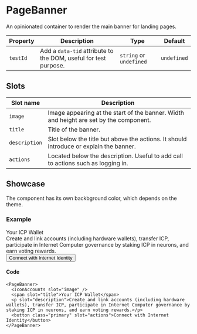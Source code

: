 <script lang="ts">
  import PageBanner from "$lib/components/PageBanner.svelte";
  import IconAccounts from "$lib/icons/IconAccounts.svelte";
</script>

# PageBanner

An opinionated container to render the main banner for landing pages.

| Property | Description                                                     | Type                    | Default     |
| -------- | --------------------------------------------------------------- | ----------------------- | ----------- |
| `testId` | Add a `data-tid` attribute to the DOM, useful for test purpose. | `string` or `undefined` | `undefined` |

## Slots

| Slot name     | Description                                                                            |
| ------------- | -------------------------------------------------------------------------------------- |
| `image`       | Image appearing at the start of the banner. Width and height are set by the component. |
| `title`       | Title of the banner.                                                                   |
| `description` | Slot below the title but above the actions. It should introduce or explain the banner. |
| `actions`     | Located below the description. Useful to add call to actions such as logging in.       |

## Showcase

The component has its own backbground color, which depends on the theme.

### Example

<PageBanner testId="showcase">
  <IconAccounts slot="image" />
  <span slot="title">Your ICP Wallet</span>
  <p slot="description" class="description">Create and link accounts (including hardware wallets), transfer ICP, participate in Internet Computer governance by staking ICP in neurons, and earn voting rewards.</p>
  <button class="primary" slot="actions">Connect with Internet Identity</button>
</PageBanner>

<br />

<style lang="scss">
  .description {
    margin: 0;
  }
</style>

#### Code

```
<PageBanner>
  <IconAccounts slot="image" />
  <span slot="title">Your ICP Wallet</span>
  <p slot="description">Create and link accounts (including hardware wallets), transfer ICP, participate in Internet Computer governance by staking ICP in neurons, and earn voting rewards.</p>
  <button class="primary" slot="actions">Connect with Internet Identity</button>
</PageBanner>
```
